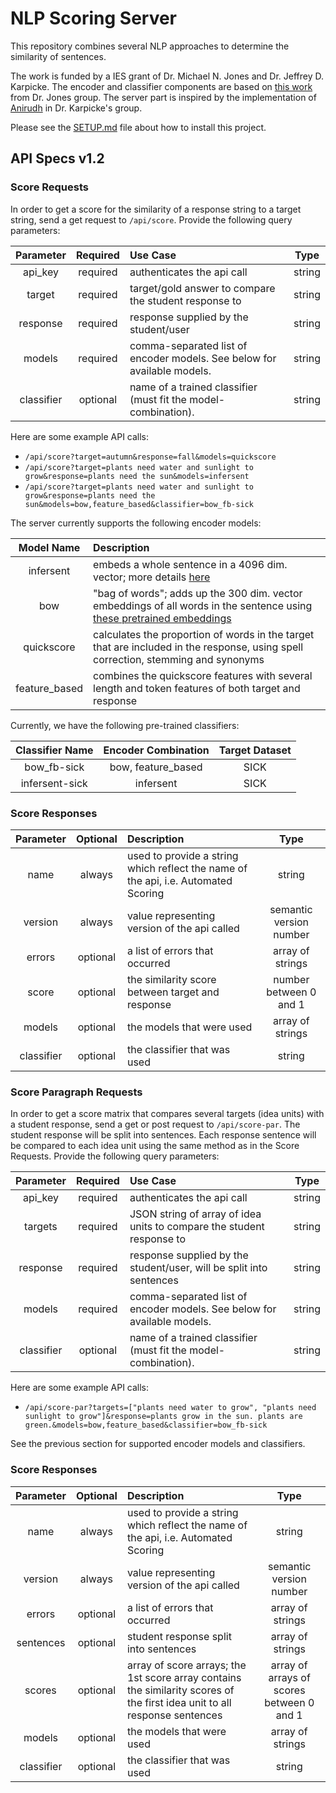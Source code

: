 # NLP Scoring Server

This repository combines several NLP approaches to determine the similarity of sentences.

The work is funded by a IES grant of Dr. Michael N. Jones and Dr. Jeffrey D. Karpicke. The encoder and classifier components are based on [this work](https://github.com/FTAsr/STS) from Dr. Jones group. The server part is inspired by the implementation of [Anirudh](https://github.com/anirudhchellani) in Dr. Karpicke's group.

Please see the [SETUP.md](https://github.com/eweitnauer/nlp-scoring-server/blob/master/SETUP.md) file about how to install this project.

## API Specs v1.2

### Score Requests

In order to get a score for the similarity of a response string to a target string, send a get request to `/api/score`. Provide the following query parameters:

| Parameter | Required | Use Case | Type |
| :---: | :---: | :--- | :---: |
| api_key | required | authenticates the api call | string |
| target | required | target/gold answer to compare the student response to | string |
| response | required | response supplied by the student/user | string  |
| models | required | comma-separated list of encoder models. See below for available models. | string |
| classifier | optional | name of a trained classifier (must fit the model-combination). | string |

Here are some example API calls:

- `/api/score?target=autumn&response=fall&models=quickscore`
- `/api/score?target=plants need water and sunlight to grow&response=plants need the sun&models=infersent`
- `/api/score?target=plants need water and sunlight to grow&response=plants need the sun&models=bow,feature_based&classifier=bow_fb-sick`


The server currently supports the following encoder models:

| Model Name | Description |
| :---: | :--- |
| infersent | embeds a whole sentence in a 4096 dim. vector; more details [here](https://github.com/facebookresearch/InferSent) |
| bow | "bag of words"; adds up the 300 dim. vector embeddings of all words in the sentence using [these pretrained embeddings](https://drive.google.com/file/d/0B7XkCwpI5KDYNlNUTTlSS21pQmM/edit) |
| quickscore | calculates the proportion of words in the target that are included in the response, using spell correction, stemming and synonyms |
| feature_based | combines the quickscore features with several length and token features of both target and response |

Currently, we have the following pre-trained classifiers:

| Classifier Name | Encoder Combination | Target Dataset |
| :---: | :---: | :---: |
| bow_fb-sick | bow, feature_based | SICK |
| infersent-sick | infersent | SICK |

### Score Responses

| Parameter | Optional | Description | Type |
| :---: | :---: | :--- | :---: |
| name  | always | used to provide a string which reflect the name of the api, i.e. Automated Scoring | string |  
| version | always | value representing version of the api called | semantic version number |
| errors | optional | a list of errors that occurred | array of strings |
| score | optional | the similarity score between target and response | number between 0 and 1 |
| models | optional | the models that were used | array of strings |
| classifier | optional | the classifier that was used | string |



### Score Paragraph Requests

In order to get a score matrix that compares several targets (idea units) with a student response, send
a get or post request to `/api/score-par`. The student response will be split into sentences.
Each response sentence will be compared to each idea unit using the same method as in the Score Requests.
Provide the following query parameters:

| Parameter | Required | Use Case | Type |
| :---: | :---: | :--- | :---: |
| api_key | required | authenticates the api call | string |
| targets | required | JSON string of array of idea units to compare the student response to | string |
| response | required | response supplied by the student/user, will be split into sentences | string  |
| models | required | comma-separated list of encoder models. See below for available models. | string |
| classifier | optional | name of a trained classifier (must fit the model-combination). | string |

Here are some example API calls:

- `/api/score-par?targets=["plants need water to grow", "plants need sunlight to grow"]&response=plants grow in the sun. plants are green.&models=bow,feature_based&classifier=bow_fb-sick`

See the previous section for supported encoder models and classifiers.

### Score Responses

| Parameter | Optional | Description | Type |
| :---: | :---: | :--- | :---: |
| name  | always | used to provide a string which reflect the name of the api, i.e. Automated Scoring | string |  
| version | always | value representing version of the api called | semantic version number |
| errors | optional | a list of errors that occurred | array of strings |
| sentences | optional | student response split into sentences | array of strings |
| scores | optional | array of score arrays; the 1st score array contains the similarity scores of the first idea unit to all response sentences | array of arrays of scores between 0 and 1 |
| models | optional | the models that were used | array of strings |
| classifier | optional | the classifier that was used | string |
